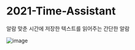 # 2021-Time-Assistant
알람 맞춘 시간에 저장한 텍스트를 읽어주는 간단한 알람

![image](https://user-images.githubusercontent.com/67571491/132539825-1bbbdd4a-0588-4c2b-9ccb-3fb73c9c5e9b.png)
